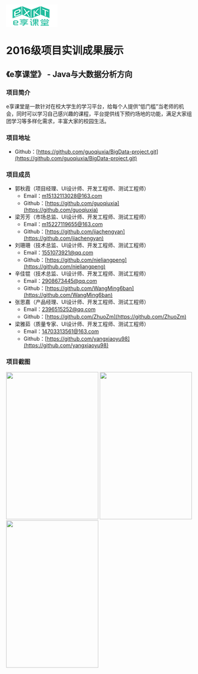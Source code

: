 <img src="./image/logo.png"/>

# 2016级项目实训成果展示 

## 《e享课堂》 - Java与大数据分析方向

### 项目简介

e享课堂是一款针对在校大学生的学习平台，给每个人提供“低门槛”当老师的机会，同时可以学习自己感兴趣的课程，平台提供线下预约场地的功能，满足大家组团学习等多样化需求，丰富大家的校园生活。

### 项目地址
- Github：[https://github.com/guoqiuxia/BigData-project.git](https://github.com/guoqiuxia/BigData-project.git)

### 项目成员

- 郭秋霞（项目经理、UI设计师、开发工程师、测试工程师）
  - Email：[m15132113028@163.com](mailto:m15132113028@163.com) 
  - Github：[https://github.com/guoqiuxia](https://github.com/guoqiuxia)
- 梁芳芳（市场总监、UI设计师、开发工程师、测试工程师）
  - Email：[m15227119655@163.com](mailto:m15227119655@163.com)
  - Github：[https://github.com/jiachengyan](https://github.com/jiachengyan)
- 刘珊珊（技术总监、UI设计师、开发工程师、测试工程师）
  - Email：[1551073921@qq.com](mailto:1551073921@qq.com)
  - Github：[https://github.com/nieliangpeng](https://github.com/nieliangpeng)
- 辛佳锟（技术总监、UI设计师、开发工程师、测试工程师）
  - Email：[2908673445@qq.com](mailto:2908673445@qq.com)
  - Github：[https://github.com/WangMing6ban](https://github.com/WangMing6ban)
- 张思嘉（产品经理、UI设计师、开发工程师、测试工程师）
  - Email：[2396515252@qq.com](mailto:2396515252@qq.com)
  - Github：[https://github.com/ZhuoZm](https://github.com/ZhuoZm)
- 梁雅茹（质量专家、UI设计师、开发工程师、测试工程师）
  - Email：[14703313561@163.com](mailto:14703313561@163.com)
  - Github：[https://github.com/yangxiaoyu98](https://github.com/yangxiaoyu98)

### 项目截图

<p>
<img src="./image/logo-欢迎页.png" width=250 height=400 />
<img src="./image/首页.jpg" width=250 height=400 />
<img src="./image/ta的帖子.png" width=250 height=400 />
</p>
